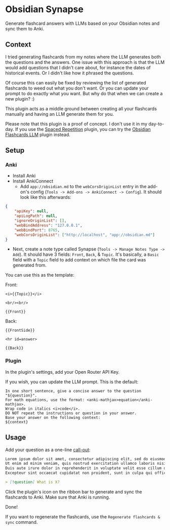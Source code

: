 # Obsidian Synapse

Generate flashcard answers with LLMs based on your Obsidian notes and sync them to Anki.

## Context

I tried generating flashcards from my notes where the LLM generates both the questions
and the answers. One issue with this approach is that the LLM would add questions that I didn't
care about, for instance the dates of historical events. Or I didn't like how it phrased the questions.

Of course this can easily be fixed by reviewing the list of generated flashcards to weed out what you don't want. Or you can update your prompt to do exactly what you want. But why do that when we can create a new plugin? :)

This plugin acts as a middle ground between creating all your flashcards manually and having an LLM generate them for you.

Please note that this plugin is a proof of concept. I don't use it in my day-to-day. If you use the [Spaced Repetition](https://github.com/st3v3nmw/obsidian-spaced-repetition) plugin, you can try the [Obsidian Flashcards LLM](https://github.com/crybot/obsidian-flashcards-llm) plugin instead.

## Setup

### Anki

- Install Anki
- Install AnkiConnect
    -   Add `app://obsidian.md` to the `webCorsOriginList` entry in the add-on's config (`Tools -> Add-ons -> AnkiConnect -> Config`). It should look like this afterwards:

```json
{
    "apiKey": null,
    "apiLogPath": null,
    "ignoreOriginList": [],
    "webBindAddress": "127.0.0.1",
    "webBindPort": 8765,
    "webCorsOriginList": ["http://localhost", "app://obsidian.md"]
}
```

- Next, create a note type called Synapse (`Tools -> Manage Notes Type -> Add`). It should have 3 fields: `Front`, `Back`, & `Topic`. It's basically, a `Basic` field with a `Topic` field to add context on which file the card was generated from.

You can use this as the template:

Front:

```
<i>{{Topic}}</i>

<br/><br/>

{{Front}}
```

Back:

```
{{FrontSide}}

<hr id=answer>

{{Back}}
```

### Plugin

In the plugin's settings, add your Open Router API Key.

If you wish, you can update the LLM prompt. This is the default:

```
In one short sentence, give a concise answer to the question "${question}".
For math equations, use the format: <anki-mathjax>equation</anki-mathjax>.
Wrap code in italics <i>code</i>.
DO NOT repeat the instructions or question in your answer.
Base your answer on the following context:
${context}
```

## Usage

Add your question as a one-line [call-out](https://help.obsidian.md/Editing+and+formatting/Callouts):

```markdown
Lorem ipsum dolor sit amet, consectetur adipiscing elit, sed do eiusmod tempor incididunt ut labore et dolore magna aliqua.
Ut enim ad minim veniam, quis nostrud exercitation ullamco laboris nisi ut aliquip ex ea commodo consequat.
Duis aute irure dolor in reprehenderit in voluptate velit esse cillum dolore eu fugiat nulla pariatur.
Excepteur sint occaecat cupidatat non proident, sunt in culpa qui officia deserunt mollit anim id est laborum.

> [!question] What is X?
```

Click the plugin's icon on the ribbon bar to generate and sync the flashcards to Anki. Make sure that Anki is running.

Done!

If you want to regenerate the flashcards, use the `Regenerate flashcards & sync` command.
